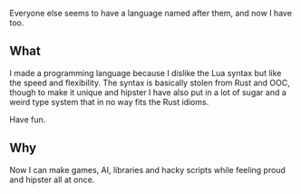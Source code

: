 Everyone else seems to have a language named after them, and now I have too.

## What

I made a programming language because I dislike the Lua syntax but like the speed and flexibility. The syntax is basically stolen from Rust and OOC, though to make it unique and hipster I have also put in a lot of sugar and a weird type system that in no way fits the Rust idioms.

Have fun.

## Why

Now I can make games, AI, libraries and hacky scripts while feeling proud and hipster all at once.